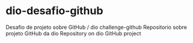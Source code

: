 # dio-desafio-github
Desafio de projeto sobre GitHub / dio challenge-github
Repositorio sobre projeto GitHub da dio
Repository on dio GitHub project
